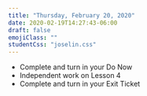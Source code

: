 ```yaml
---
title: "Thursday, February 20, 2020"
date: 2020-02-19T14:27:43-06:00
draft: false
emojiClass: ""
studentCss: "joselin.css"
---
```


- Complete and turn in your Do Now
- Independent work on Lesson 4
- Complete and turn in your Exit Ticket